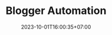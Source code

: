 ---
title: "Blogger Automation"
slug: 'blogger automation'
description: "Aplikasi manajemen banyak akun blogger.com"
image: "blogger-automation.avif"
stack: ['python', 'pyside6', 'ichrome']
category: Desktop
status: Pribadi
demo: https://youtube.com/@YkywzCode
# buy: https:google.com/ncr
# github: https://github.com/kurteyki/
date: 2023-10-01T16:00:35+07:00
draft: false
# =============================
overview:
    - "Aplikasi desktop ke2 yang saya buat menggunakan python untuk manajemen banyak akun blogger.com, melakukan automatisasi aksi post, setting, dan ganti tema"
# =============================
feature:
    - name: "Multi Akun"
      icon: "fas fa-users"
      description: "Mengotomatisasikan Bisa lebih dari 1 akun"
    - name: "Threading Limit"
      icon: "fas fa-cog"
      description: "Menjalankan tugas secara bersamaan dan bisa dibatasi"
    - name: "Otomatisasi"
      icon: "fas fa-robot"
      description: "terdapat fitur auto login, auto aktivitas, dll"
# ============================= 
---